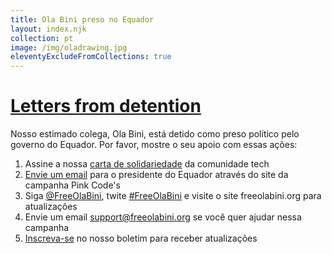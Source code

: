 ```yaml
---
title: Ola Bini preso no Equador
layout: index.njk
collection: pt
image: /img/oladrawing.jpg
eleventyExcludeFromCollections: true
---
```

<h1 class="f3 pa3 shadow-1"><a href="/en/letters">Letters from detention</a></h1>

Nosso estimado colega, Ola Bini, está detido como preso político pelo governo do Equador. Por favor, mostre o seu apoio com essas ações:

1. Assine a nossa [carta de solidariedade] da comunidade tech
2. [Envie um email] para o presidente do Equador através do site da campanha Pink Code's
3. Siga [@FreeOlaBini], twite [#FreeOlaBini] e visite o site freeolabini.org para atualizações
4. Envie um email [support@freeolabini.org] se você quer ajudar nessa campanha
5. [Inscreva-se] no nosso boletim para receber atualizações

[carta de solidariedade]: /pt/statement/
[Envie um email]: https://www.codepink.org/free-ola-bini
[@FreeOlaBini]: http://twitter.com/FreeOlaBini
[#FreeOlaBini]: https://twitter.com/intent/tweet?url=https://freeolabini.org&text=Digital+rights+defender+Ola+Bini+has+been+imprisoned+in+Ecuador.+Please+follow+@FreeOlaBini&hashtags=FreeOlaBini
[support@freeolabini.org]: mailto:support@freeolabini.org
[Inscreva-se]: /pt/subscribe/

